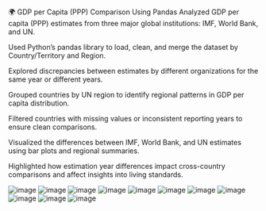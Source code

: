 🌍 GDP per Capita (PPP) Comparison Using Pandas
Analyzed GDP per capita (PPP) estimates from three major global institutions: IMF, World Bank, and UN.

Used Python’s pandas library to load, clean, and merge the dataset by Country/Territory and Region.

Explored discrepancies between estimates by different organizations for the same year or different years.

Grouped countries by UN region to identify regional patterns in GDP per capita distribution.

Filtered countries with missing values or inconsistent reporting years to ensure clean comparisons.

Visualized the differences between IMF, World Bank, and UN estimates using bar plots and regional summaries.

Highlighted how estimation year differences impact cross-country comparisons and affect insights into living standards.

![image](https://github.com/user-attachments/assets/7a1f44ed-a942-4084-ba06-c71da68a3acf)
![image](https://github.com/user-attachments/assets/5a9f5de6-4f42-4c34-894c-92009e304c0a)
![image](https://github.com/user-attachments/assets/dac79867-c9a4-4c45-bfdf-5eb27348c18b)
![image](https://github.com/user-attachments/assets/45ba3b05-69c2-4a52-b8c0-405f546d07e3)
![image](https://github.com/user-attachments/assets/55efbe20-ed00-4bc8-8d16-d67c4c95abbd)
![image](https://github.com/user-attachments/assets/1b71d36c-6b43-45d7-a1c0-ee2cf4acbfcf)
![image](https://github.com/user-attachments/assets/9d110337-dbd7-4ca8-909f-0f7f946a2e61)
![image](https://github.com/user-attachments/assets/9d9821ea-886e-4abe-b38f-e4b9883bf936)
![image](https://github.com/user-attachments/assets/84d63faf-d76f-47ec-998d-b12bec10a993)
![image](https://github.com/user-attachments/assets/f664ce3c-2e4b-455e-9b98-7abf29f2fc21)
![image](https://github.com/user-attachments/assets/ac21cfa3-b106-44f4-9b03-edc51780b2fd)










